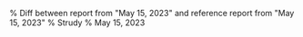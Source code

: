 % Diff between report from "May 15, 2023" and reference report from "May 15, 2023"
% Strudy
% May 15, 2023


